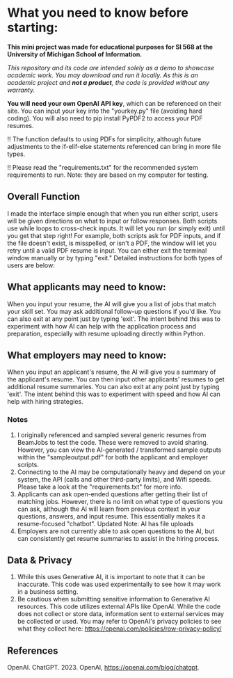 # What you need to know before starting:
**This mini project was made for educational purposes for SI 568 at the University of Michigan School of Information.**

*This repository and its code are intended solely as a demo to showcase academic work. You may download and run it locally. As this is an academic project and **not a product**, the code is provided without any warranty.*

**You will need your own OpenAI API key**, which can be referenced on their site. You can input your key into the "yourkey.py" file (avoiding hard coding). You will also need to pip install PyPDF2 to access your PDF resumes. 

!! The function defaults to using PDFs for simplicity, although future adjustments to the if-elif-else statements referenced can bring in more file types.

!! Please read the "requirements.txt" for the recommended system requirements to run. Note: they are based on my computer for testing.

## Overall Function
I made the interface simple enough that when you run either script, users will be given directions on what to input or follow responses. Both scripts use while loops to cross-check inputs. It will let you run (or simply exit) until you get that step right! For example, both scripts ask for PDF inputs, and if the file doesn't exist, is misspelled, or isn't a PDF, the window will let you retry until a valid PDF resume is input. You can either exit the terminal window manually or by typing "exit."
Detailed instructions for both types of users are below:

## What applicants may need to know:
When you input your resume, the AI will give you a list of jobs that match your skill set. You may ask additional follow-up questions if you'd like. You can also exit at any point just by typing 'exit'. The intent behind this was to experiment with how
AI can help with the application process and preparation, especially with resume uploading directly within Python.

## What employers may need to know:
When you input an applicant's resume, the AI will give you a summary of the applicant's resume. You can then input other applicants' resumes to get additional resume summaries. You can also exit at any point just by typing 'exit'. The intent behind this was to experiment with speed and how AI can help with hiring strategies.

### Notes
1. I originally referenced and sampled several generic resumes from BeamJobs to test the code. These were removed to avoid sharing. However, you can view the AI-generated / transformed sample outputs within the "sampleoutput.pdf" for both the applicant and employer scripts.
1. Connecting to the AI may be computationally heavy and depend on your system, the API (calls and other third-party limits), and Wifi speeds. Please take a look at the "requirements.txt" for more info.
1. Applicants can ask open-ended questions after getting their list of matching jobs. However, there is no limit on what type of questions you can ask, although the AI will learn from previous context in your questions, answers, and input resume. This essentially makes it a resume-focused "chatbot". Updated Note: AI has file uploads
1. Employers are not currently able to ask open questions to the AI, but can consistently get resume summaries to assist in the hiring process.

## Data & Privacy
1. While this uses Generative AI, it is important to note that it can be inaccurate. This code was used experimentally to see how it may work in a business setting.
1. Be cautious when submitting sensitive information to Generative AI resources. This code utilizes external APIs like OpenAI. While the code does not collect or store data, information sent to external services may be collected or used. You may refer to OpenAI's privacy policies to see what they collect here: https://openai.com/policies/row-privacy-policy/

## References
OpenAI. ChatGPT. 2023. OpenAI, https://openai.com/blog/chatgpt.
